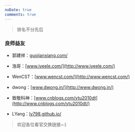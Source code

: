 ```yaml
---
noDate: true
comments: true
---
```


>排名不分先后

### 良师益友

* 郭建祥：[guojianxiang.com/](http://guojianxiang.com/)

* 浩哥：[www.iyeele.com/](http://www.iyeele.com/)

* WenCST：[www.wencst.com/](http://www.wencst.com/)

* dwong：[www.dwong.in/](http://www.dwong.in/)

* 致敬科神：[www.cnblogs.com/ytu2010dt](http://www.cnblogs.com/ytu2010dt/)

* LYang：[ly798.github.io/](http://ly798.github.io/)

>欢迎各位看官交换链接~:)

